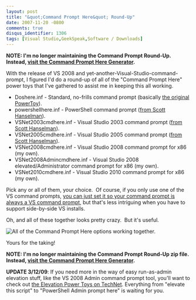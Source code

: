 ```yaml
---
layout: post
title: "&quot;Command Prompt Here&quot; Round-Up"
date: 2007-11-20 -0800
comments: true
disqus_identifier: 1306
tags: [Visual Studio,GeekSpeak,Software / Downloads]
---
```

**NOTE: I'm no longer maintaining the Command Prompt Round-Up. Instead,
[visit the Command Prompt Here
Generator](/images/App/CommandPromptHere/).**

With the release of VS 2008 and
yet-another-Visual-Studio-command-prompt, I figured I'd do a round-up of
all of the "Command Prompt Here" power toys that I've gathered to assist
me in keeping this all working.

-   Doshere.inf - Standard, no-frills command prompt (basically [the
    original
    PowerToy](http://www.microsoft.com/windowsxp/downloads/powertoys/xppowertoys.mspx)).
-   powershellhere.inf - PowerShell command prompt ([from Scott
    Hanselman](http://www.hanselman.com/blog/IntroducingPowerShellPromptHere.aspx)).
-   VSNet2003cmdhere.inf - Visual Studio 2003 command prompt ([from
    Scott
    Hanselman](http://www.hanselman.com/blog/VisualStudioCommandPromptHereAndSearchUnknownFileExtensions.aspx)).
-   VSNet2005cmdhere.inf - Visual Studio 2005 command prompt ([from
    Scott
    Hanselman](http://www.hanselman.com/blog/VisualStudioCommandPromptHereAndSearchUnknownFileExtensions.aspx)).
-   VSNet2008cmdhere.inf - Visual Studio 2008 command prompt for x86 (my
    own).
-   VSNet2008Admincmdhere.inf - Visual Studio 2008
    elevated/Administrator command prompt for x86 (my own).
-   VSNet2010cmdhere.inf - Visual Studio 2010 command prompt for x86 (my
    own).

Pick any or all of them, your choice.  Of course, if you only use one of
the VS command prompts, [you can just set it so your command prompt is
always a VS command
prompt](/archive/2004/06/28/net-command-prompt-here-and-everywhere-else.aspx),
but that's less intriguing when you have to support side-by-side VS
installs.

Oh, and all of these together looks pretty crazy.  But it's useful.

![All of the Command Prompt Here options working
together.](https://hyqi8g.dm2301.livefilestore.com/y2pL9BOo6gIL4SHHsuyPSLNHP1ap8G5VbS7F3S_pIlanpUbfBpp3TacI3DoMuT6Eh52Mjov0sohkY9nOwzAC1N8mqmRebp320Iu3gJFfDXd8oM/20071120cmdhere.png?psid=1)

Yours for the taking!

**NOTE: I'm no longer maintaining the Command Prompt Round-Up zip file.
Instead, [visit the Command Prompt Here
Generator](/images/App/CommandPromptHere/).**

**UPDATE 3/12/09**: If you need more in the way of easy run-as-admin
elevation stuff, like the VS 2008 Admin command prompt tool, you'll want
to check out [the Elevation Power Toys on
TechNet](http://technet.microsoft.com/en-us/magazine/2008.06.elevation.aspx).
Everything from "elevate this script" to "PowerShell Admin prompt here"
is waiting for you.

